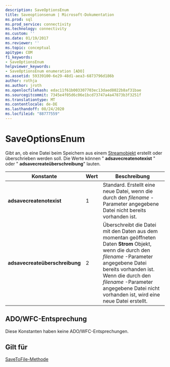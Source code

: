 ```yaml
---
description: SaveOptionsEnum
title: Saveoptionsenum | Microsoft-Dokumentation
ms.prod: sql
ms.prod_service: connectivity
ms.technology: connectivity
ms.custom: ''
ms.date: 01/19/2017
ms.reviewer: ''
ms.topic: conceptual
apitype: COM
f1_keywords:
- SaveOptionsEnum
helpviewer_keywords:
- SaveOptionsEnum enumeration [ADO]
ms.assetid: 59339100-6e29-48d1-aea3-6873796d186b
author: rothja
ms.author: jroth
ms.openlocfilehash: edac11f61b003307703ec13daed8022b8af31bae
ms.sourcegitcommit: 7345e4f05d6c06e1bcd73747a4a47873b3f3251f
ms.translationtype: MT
ms.contentlocale: de-DE
ms.lasthandoff: 08/24/2020
ms.locfileid: "88777559"
---
```

# <a name="saveoptionsenum"></a>SaveOptionsEnum
Gibt an, ob eine Datei beim Speichern aus einem [Streamobjekt](./stream-object-ado.md) erstellt oder überschrieben werden soll. Die Werte können " **adsavecreatenotexist** " oder " **adsavecreateüberschreibung**" lauten.  
  
|Konstante|Wert|Beschreibung|  
|--------------|-----------|-----------------|  
|**adsavecreatenotexist**|1|Standard. Erstellt eine neue Datei, wenn die durch den *filename* -Parameter angegebene Datei nicht bereits vorhanden ist.|  
|**adsavecreateüberschreibung**|2|Überschreibt die Datei mit den Daten aus dem momentan geöffneten Daten **Strom** Objekt, wenn die durch den *filename* -Parameter angegebene Datei bereits vorhanden ist. Wenn die durch den *filename* -Parameter angegebene Datei nicht vorhanden ist, wird eine neue Datei erstellt.|  
  
## <a name="adowfc-equivalent"></a>ADO/WFC-Entsprechung  
 Diese Konstanten haben keine ADO/WFC-Entsprechungen.  
  
## <a name="applies-to"></a>Gilt für  
 [SaveToFile-Methode](./savetofile-method.md)